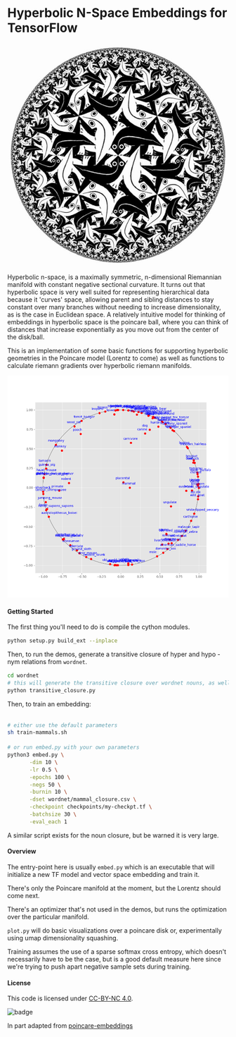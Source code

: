# Hyperbolic N-Space Embeddings for TensorFlow

<p align="center"><img src="circle-limit.jpg" alt="escher"></p>

Hyperbolic n-space, is a maximally symmetric, n-dimensional Riemannian manifold with constant negative sectional curvature. It turns out that hyperbolic space is very well suited for representing hierarchical data because it 'curves' space, allowing parent and sibling distances to stay constant over many branches without needing to increase dimensionality, as is the case in Euclidean space. A relatively intuitive model for thinking of embeddings in hyperbolic space is the poincare ball, where you can think of distances that increase exponentially as you move out from the center of the disk/ball.

This is an implementation of some basic functions for supporting hyperbolic geometries in the Poincare model (Lorentz to come) as well as functions to calculate riemann gradients over hyperbolic riemann manifolds.

<p align="center"><img src="mammals-2d.png" alt="plot"></p>

#### Getting Started

The first thing you'll need to do is compile the cython modules.

```bash
python setup.py build_ext --inplace
```

Then, to run the demos, generate a transitive closure of hyper and hypo -nym relations from `wordnet`.   

```bash
cd wordnet
# this will generate the transitive closure over wordnet nouns, as well as a mammal subtree closure
python transitive_closure.py
```

Then, to train an embedding:
```bash

# either use the default parameters
sh train-mammals.sh

# or run embed.py with your own parameters
python3 embed.py \
       -dim 10 \
       -lr 0.5 \
       -epochs 100 \
       -negs 50 \
       -burnin 10 \
       -dset wordnet/mammal_closure.csv \
       -checkpoint checkpoints/my-checkpt.tf \
       -batchsize 30 \
       -eval_each 1

```

A similar script exists for the noun closure, but be warned it is very large.

#### Overview

The entry-point here is usually `embed.py` which is an executable that will initialize a new TF model and vector space embedding and train it.

There's only the Poincare manifold at the moment, but the Lorentz should come next. 

There's an optimizer that's not used in the demos, but runs the optimization over the particular manifold.

`plot.py` will do basic visualizations over a poincare disk or, experimentally using umap dimensionality squashing.

Training assumes the use of a sparse softmax cross entropy, which doesn't necessarily have to be the case, but is a good default measure here since we're trying to push apart negative sample sets during training. 

#### License
This code is licensed under [CC-BY-NC 4.0](https://creativecommons.org/licenses/by-nc/4.0/).

![badge](https://img.shields.io/badge/License-CC%20BY--NC%204.0-lightgrey.svg)

In part adapted from [poincare-embeddings](https://github.com/facebookresearch/poincare-embeddings)
